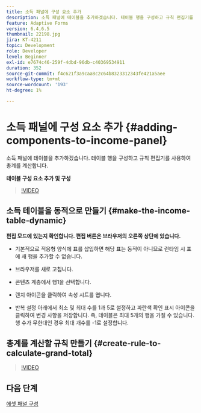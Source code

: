 ```yaml
---
title: 소득 패널에 구성 요소 추가
description: 소득 패널에 테이블을 추가하겠습니다. 테이블 행을 구성하고 규칙 편집기를 사용하여 총계를 계산합니다.
feature: Adaptive Forms
version: 6.4,6.5
thumbnail: 22198.jpg
jira: KT-4211
topic: Development
role: Developer
level: Beginner
exl-id: e7674c46-259f-4dbd-96db-c40369534911
duration: 352
source-git-commit: f4c621f3a9caa8c2c64b8323312343fe421a5aee
workflow-type: tm+mt
source-wordcount: '193'
ht-degree: 1%

---
```


# 소득 패널에 구성 요소 추가 {#adding-components-to-income-panel}

소득 패널에 테이블을 추가하겠습니다. 테이블 행을 구성하고 규칙 편집기를 사용하여 총계를 계산합니다.

**테이블 구성 요소 추가 및 구성**

>[!VIDEO](https://video.tv.adobe.com/v/22198?quality=12&learn=on)



## 소득 테이블을 동적으로 만들기 {#make-the-income-table-dynamic}

**편집 모드에 있는지 확인합니다. 편집 버튼은 브라우저의 오른쪽 상단에 있습니다.**

* 기본적으로 적응형 양식에 표를 삽입하면 해당 표는 동적이 아니므로 런타임 시 표에 새 행을 추가할 수 없습니다.

* 브라우저를 새로 고칩니다.

* 콘텐츠 계층에서 행1을 선택합니다.

* 렌치 아이콘을 클릭하여 속성 시트를 엽니다.

* 반복 설정 아래에서 최소 및 최대 수를 1과 5로 설정하고 파란색 확인 표시 아이콘을 클릭하여 변경 사항을 저장합니다. 즉, 테이블은 최대 5개의 행을 가질 수 있습니다. 행 수가 무한대인 경우 최대 개수를 -1로 설정합니다.

## 총계를 계산할 규칙 만들기 {#create-rule-to-calculate-grand-total}


>[!VIDEO](https://video.tv.adobe.com/v/22197?quality=12&learn=on)

## 다음 단계

[에셋 패널 구성](./configuring-assets-panel.md)
